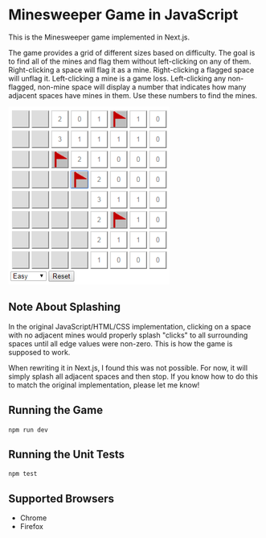 ﻿# Minesweeper Game in JavaScript

This is the Minesweeper game implemented in Next.js.

The game provides a grid of different sizes based on difficulty. The goal is to find all of the mines and flag them without left-clicking on any of them. Right-clicking a space will flag it as a mine. Right-clicking a flagged space will unflag it. Left-clicking a mine is a game loss. Left-clicking any non-flagged, non-mine space will display a number that indicates how many adjacent spaces have mines in them. Use these numbers to find the mines.

![](GameScreenshot.png)

## Note About Splashing

In the original JavaScript/HTML/CSS implementation, clicking on a space with no adjacent mines would properly splash "clicks" to all surrounding spaces until all edge values were non-zero. This is how the game is supposed to work.

When rewriting it in Next.js, I found this was not possible. For now, it will simply splash all adjacent spaces and then stop. If you know how to do this to match the original implementation, please let me know!

## Running the Game

```
npm run dev
```

## Running the Unit Tests

```
npm test
```

## Supported Browsers

- Chrome
- Firefox
